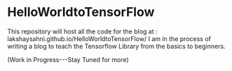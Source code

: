 # HelloWorldtoTensorFlow

This repository will host all the code for the blog at : lakshaysahni.github.io/HelloWorldtoTensorFlow/
I am in the process of writing a blog to teach the Tensorflow Library from the basics to beginners.

(Work in Progress---Stay Tuned for more)

